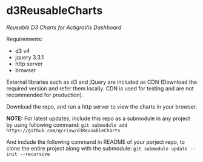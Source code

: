 # d3ReusableCharts
*Reusable D3 Charts for ActigraVis Dashboard*

Requirements:
* d3 v4
* jquery 3.3.1
* http server
* browser 

External libraries such as d3 and jQuery are included as CDN (Download the required version and refer them locally. CDN is used for testing and are not recommended for production).

Download the repo, and run a http server to view the charts in your browser. 

__NOTE:__ 
For latest updates, include this repo as a submodule in any project by using following command: 
`git submodule add https://github.com/qcrisw/d3ReusableCharts`

And include the following command in README of your porject repo, to clone the entire project along with the submodule:
`git submodule update --init --recursive`
